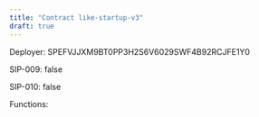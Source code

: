 ```yaml
---
title: "Contract like-startup-v3"
draft: true
---
```

Deployer: SPEFVJJXM9BT0PP3H2S6V6029SWF4B92RCJFE1Y0

SIP-009: false

SIP-010: false

Functions:

